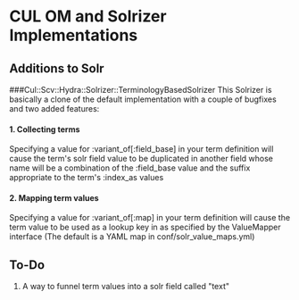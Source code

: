 # CUL OM and Solrizer Implementations

## Additions to Solr
###Cul::Scv::Hydra::Solrizer::TerminologyBasedSolrizer
This Solrizer is basically a clone of the default implementation with a couple of bugfixes and two added features:
#### 1. Collecting terms
Specifying a value for :variant_of[:field_base] in your term definition will cause the term's solr field value to be duplicated in another field whose name will be a combination of the :field_base value and the suffix appropriate to the term's :index_as values
#### 2. Mapping term values
Specifying a value for :variant_of[:map] in your term definition will cause the term value to be used as a lookup key in as specified by the ValueMapper interface (The default is a YAML map in conf/solr_value_maps.yml)

## To-Do
1. A way to funnel term values into a solr field called "text"
